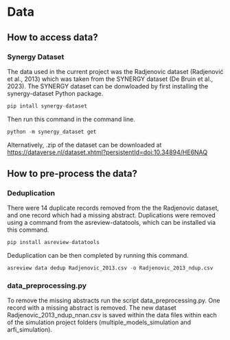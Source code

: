 # Data 

## How to access data?

### Synergy Dataset
The data used in the current project was the Radjenovic dataset (Radjenović et al., 2013) which was taken from the SYNERGY dataset (De Bruin et al., 2023). The SYNERGY dataset can be donwloaded by first installing the synergy-dataset Python package.

````python
pip intall synergy-dataset
````

Then run this command in the command line.

````python
python -m synergy_dataset get 
````

Alternatively, .zip of the dataset can be downloaded at https://dataverse.nl/dataset.xhtml?persistentId=doi:10.34894/HE6NAQ

## How to pre-process the data?

### Deduplication
There were 14 duplicate records removed from the the Radjenovic dataset, and one record which had a missing abstract. Duplications were removed using a command from the asreview-datatools, which can be installed via this command. 

````python
pip install asreview-datatools
````

Deduplication can be then completed by running this command.

````python
asreview data dedup Radjenovic_2013.csv -o Radjenovic_2013_ndup.csv
````

### data_preprocessing.py

To remove the missing abstracts run the script data_preprocessing.py. One record with a missing abstract is removed. The new dataset Radjenovic_2013_ndup_nnan.csv is saved within the data files within each of the simulation project folders (multiple_models_simulation and arfi_simulation). 
